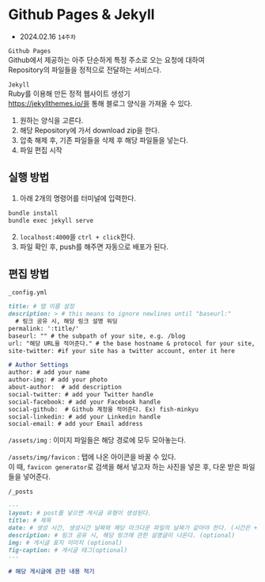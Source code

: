 # Github Pages & Jekyll
- 2024.02.16 `14주차`

`Github Pages`  
Github에서 제공하는 아주 단순하게 특정 주소로 오는 요청에 대하여  
Repository의 파일들을 정적으로 전달하는 서비스다.

`Jekyll`  
Ruby를 이용해 만든 정적 웹사이트 생성기  
https://jekyllthemes.io/을 통해 블로그 양식을 가져올 수 있다.
1. 원하는 양식을 고른다. 
2. 해당 Repository에 가서 download zip을 한다.
3. 압축 해제 후, 기존 파일들을 삭제 후 해당 파일들을 넣는다.
4. 파일 편집 시작

## 실행 방법

1. 아래 2개의 명령어를 터미널에 입력한다.
```java
bundle install
bundle exec jekyll serve
```
2. `localhost:4000`을 `ctrl + click`한다.
3. 파일 확인 후, push를 해주면 자동으로 배포가 된다.

## 편집 방법

`_config.yml`
```markdown
title: # 탭 이름 설정
description: > # this means to ignore newlines until "baseurl:"
  # 링크 공유 시, 해당 링크 설명 워딩
permalink: ':title/'
baseurl: "" # the subpath of your site, e.g. /blog
url: "해당 URL을 적어준다." # the base hostname & protocol for your site, e.g. http://example.com
site-twitter: #if your site has a twitter account, enter it here

# Author Settings
author: # add your name
author-img: # add your photo
about-author:  # add description
social-twitter: # add your Twitter handle
social-facebook: # add your Facebook handle
social-github:  # Github 계정을 적어준다. Ex) fish-minkyu
social-linkedin: # add your Linkedin handle
social-email: # add your Email address
```

`/assets/img`
: 이미지 파일들은 해당 경로에 모두 모아놓는다.

`/assets/img/favicon`
: 탭에 나온 아이콘을 바꿀 수 있다.  
이 때, `favicon generator`로 검색을 해서 넣고자 하는 사진을 넣은 후, 다운 받은 파일들을 넣어준다. 

`/_posts`
```markdown
---
layout: # post를 넣으면 게시글 유형이 생성된다.
title: # 제목
date: # 생성 시간, 생성시간 날짜와 해당 마크다운 파일의 날짜가 같아야 한다. (시간은 +0900로 고정하는 것을 추천)
description: # 링크 공유 시, 해당 링크에 관한 설명글이 나온다. (optional)
img: # 게시글 표지 이미지 (optional)
fig-caption: # 게시글 태그(optional)
---

# 해당 게시글에 관한 내용 적기
```



